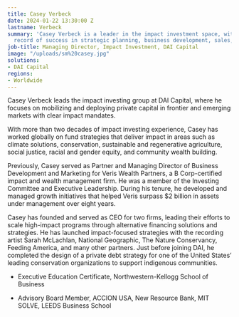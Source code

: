 ```yaml
---
title: Casey Verbeck
date: 2024-01-22 13:30:00 Z
lastname: Verbeck
summary: 'Casey Verbeck is a leader in the impact investment space, with a 25-year
  record of success in strategic planning, business development, sales, and marketing. '
job-title: Managing Director, Impact Investment, DAI Capital
image: "/uploads/sm%20casey.jpg"
solutions:
- DAI Capital
regions:
- Worldwide
---
```


Casey Verbeck leads the impact investing group at DAI Capital, where he focuses on mobilizing and deploying private capital in frontier and emerging markets with clear impact mandates.

With more than two decades of impact investing experience, Casey has worked globally on fund strategies that deliver impact in areas such as climate solutions, conservation, sustainable and regenerative agriculture, social justice, racial and gender equity, and community wealth building.

Previously, Casey served as Partner and Managing Director of Business Development and Marketing for Veris Wealth Partners, a B Corp-certified impact and wealth management firm. He was a member of the Investing Committee and Executive Leadership. During his tenure, he developed and managed growth initiatives that helped Veris surpass $2 billion in assets under management over eight years.

Casey has founded and served as CEO for two firms, leading their efforts to scale high-impact programs through alternative financing solutions and strategies. He has launched impact-focused strategies with the recording artist Sarah McLachlan, National Geographic, The Nature Conservancy, Feeding America, and many other partners. Just before joining DAI, he completed the design of a private debt strategy for one of the United States’ leading conservation organizations to support indigenous communities.

* Executive Education Certificate, Northwestern-Kellogg School of Business

* Advisory Board Member, ACCION USA, New Resource Bank, MIT SOLVE, LEEDS Business School